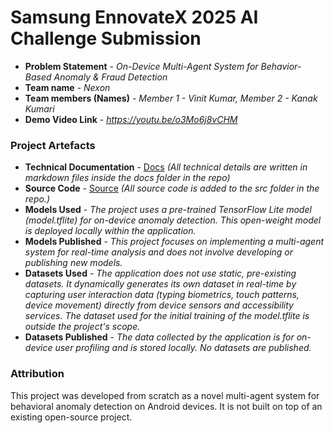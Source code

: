 # Samsung EnnovateX 2025 AI Challenge Submission

- **Problem Statement** - *On-Device Multi-Agent System for Behavior-Based Anomaly & Fraud Detection*
- **Team name** - *Nexon*
- **Team members (Names)** - *Member 1 - Vinit Kumar, Member 2 - Kanak Kumari*
- **Demo Video Link** - *https://youtu.be/o3Mo6j8vCHM*


### Project Artefacts

- **Technical Documentation** - [Docs](docs) *(All technical details are written in markdown files inside the docs folder in the repo)*
- **Source Code** - [Source](src) *(All source code is added to the src folder in the repo.)*
- **Models Used** - *The project uses a pre-trained TensorFlow Lite model (model.tflite) for on-device anomaly detection. This open-weight model is deployed locally within the application.*
- **Models Published** - *This project focuses on implementing a multi-agent system for real-time analysis and does not involve developing or publishing new models.*
- **Datasets Used** - *The application does not use static, pre-existing datasets. It dynamically generates its own dataset in real-time by capturing user interaction data (typing biometrics, touch patterns, device movement) directly from device sensors and accessibility services. The dataset used for the initial training of the model.tflite is outside the project's scope.*
- **Datasets Published** - *The data collected by the application is for on-device user profiling and is stored locally. No datasets are published.*

### Attribution 

This project was developed from scratch as a novel multi-agent system for behavioral anomaly detection on Android devices. It is not built on top of an existing open-source project.
